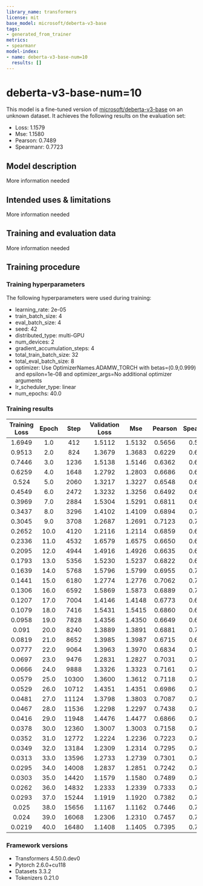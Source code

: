 ```yaml
---
library_name: transformers
license: mit
base_model: microsoft/deberta-v3-base
tags:
- generated_from_trainer
metrics:
- spearmanr
model-index:
- name: deberta-v3-base-num=10
  results: []
---
```


<!-- This model card has been generated automatically according to the information the Trainer had access to. You
should probably proofread and complete it, then remove this comment. -->

# deberta-v3-base-num=10

This model is a fine-tuned version of [microsoft/deberta-v3-base](https://huggingface.co/microsoft/deberta-v3-base) on an unknown dataset.
It achieves the following results on the evaluation set:
- Loss: 1.1579
- Mse: 1.1580
- Pearson: 0.7489
- Spearmanr: 0.7723

## Model description

More information needed

## Intended uses & limitations

More information needed

## Training and evaluation data

More information needed

## Training procedure

### Training hyperparameters

The following hyperparameters were used during training:
- learning_rate: 2e-05
- train_batch_size: 4
- eval_batch_size: 4
- seed: 42
- distributed_type: multi-GPU
- num_devices: 2
- gradient_accumulation_steps: 4
- total_train_batch_size: 32
- total_eval_batch_size: 8
- optimizer: Use OptimizerNames.ADAMW_TORCH with betas=(0.9,0.999) and epsilon=1e-08 and optimizer_args=No additional optimizer arguments
- lr_scheduler_type: linear
- num_epochs: 40.0

### Training results

| Training Loss | Epoch | Step  | Validation Loss | Mse    | Pearson | Spearmanr |
|:-------------:|:-----:|:-----:|:---------------:|:------:|:-------:|:---------:|
| 1.6949        | 1.0   | 412   | 1.5112          | 1.5132 | 0.5656  | 0.5885    |
| 0.9513        | 2.0   | 824   | 1.3679          | 1.3683 | 0.6229  | 0.6288    |
| 0.7446        | 3.0   | 1236  | 1.5138          | 1.5146 | 0.6362  | 0.6587    |
| 0.6259        | 4.0   | 1648  | 1.2792          | 1.2803 | 0.6686  | 0.6734    |
| 0.524         | 5.0   | 2060  | 1.3217          | 1.3227 | 0.6548  | 0.6625    |
| 0.4549        | 6.0   | 2472  | 1.3232          | 1.3256 | 0.6492  | 0.6727    |
| 0.3969        | 7.0   | 2884  | 1.5304          | 1.5291 | 0.6811  | 0.6887    |
| 0.3437        | 8.0   | 3296  | 1.4102          | 1.4109 | 0.6894  | 0.7049    |
| 0.3045        | 9.0   | 3708  | 1.2687          | 1.2691 | 0.7123  | 0.7179    |
| 0.2652        | 10.0  | 4120  | 1.2116          | 1.2114 | 0.6859  | 0.6999    |
| 0.2336        | 11.0  | 4532  | 1.6579          | 1.6575 | 0.6650  | 0.6756    |
| 0.2095        | 12.0  | 4944  | 1.4916          | 1.4926 | 0.6635  | 0.6755    |
| 0.1793        | 13.0  | 5356  | 1.5230          | 1.5237 | 0.6822  | 0.6990    |
| 0.1639        | 14.0  | 5768  | 1.5796          | 1.5799 | 0.6955  | 0.7128    |
| 0.1441        | 15.0  | 6180  | 1.2774          | 1.2776 | 0.7062  | 0.7261    |
| 0.1306        | 16.0  | 6592  | 1.5869          | 1.5873 | 0.6889  | 0.7015    |
| 0.1207        | 17.0  | 7004  | 1.4146          | 1.4148 | 0.6773  | 0.6940    |
| 0.1079        | 18.0  | 7416  | 1.5431          | 1.5415 | 0.6860  | 0.6991    |
| 0.0958        | 19.0  | 7828  | 1.4356          | 1.4350 | 0.6649  | 0.6871    |
| 0.091         | 20.0  | 8240  | 1.3889          | 1.3891 | 0.6881  | 0.7065    |
| 0.0819        | 21.0  | 8652  | 1.3985          | 1.3987 | 0.6715  | 0.6924    |
| 0.0777        | 22.0  | 9064  | 1.3963          | 1.3970 | 0.6834  | 0.7134    |
| 0.0697        | 23.0  | 9476  | 1.2831          | 1.2827 | 0.7031  | 0.7277    |
| 0.0666        | 24.0  | 9888  | 1.3326          | 1.3323 | 0.7161  | 0.7355    |
| 0.0579        | 25.0  | 10300 | 1.3600          | 1.3612 | 0.7118  | 0.7296    |
| 0.0529        | 26.0  | 10712 | 1.4351          | 1.4351 | 0.6986  | 0.7197    |
| 0.0481        | 27.0  | 11124 | 1.3798          | 1.3803 | 0.7087  | 0.7349    |
| 0.0467        | 28.0  | 11536 | 1.2298          | 1.2297 | 0.7438  | 0.7626    |
| 0.0416        | 29.0  | 11948 | 1.4476          | 1.4477 | 0.6866  | 0.7093    |
| 0.0378        | 30.0  | 12360 | 1.3007          | 1.3003 | 0.7158  | 0.7367    |
| 0.0352        | 31.0  | 12772 | 1.2224          | 1.2236 | 0.7223  | 0.7463    |
| 0.0349        | 32.0  | 13184 | 1.2309          | 1.2314 | 0.7295  | 0.7448    |
| 0.0313        | 33.0  | 13596 | 1.2733          | 1.2739 | 0.7301  | 0.7533    |
| 0.0295        | 34.0  | 14008 | 1.2837          | 1.2851 | 0.7242  | 0.7491    |
| 0.0303        | 35.0  | 14420 | 1.1579          | 1.1580 | 0.7489  | 0.7723    |
| 0.0262        | 36.0  | 14832 | 1.2333          | 1.2339 | 0.7333  | 0.7569    |
| 0.0293        | 37.0  | 15244 | 1.1919          | 1.1920 | 0.7382  | 0.7580    |
| 0.025         | 38.0  | 15656 | 1.1167          | 1.1162 | 0.7446  | 0.7591    |
| 0.024         | 39.0  | 16068 | 1.2306          | 1.2310 | 0.7457  | 0.7648    |
| 0.0219        | 40.0  | 16480 | 1.1408          | 1.1405 | 0.7395  | 0.7643    |


### Framework versions

- Transformers 4.50.0.dev0
- Pytorch 2.6.0+cu118
- Datasets 3.3.2
- Tokenizers 0.21.0
